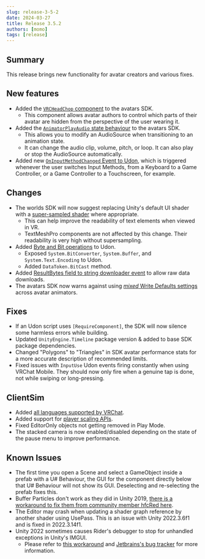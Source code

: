 ```yaml
---
slug: release-3-5-2
date: 2024-03-27
title: Release 3.5.2
authors: [momo]
tags: [release]
---
```

## Summary

This release brings new functionality for avatar creators and various fixes.

<!--truncate-->

## New features

- Added the [`VRCHeadChop` component](/avatars/avatar-dynamics/vrc-headchop) to the avatars SDK.
    - This component allows avatar authors to control which parts of their avatar are hidden from the perspective of the user wearing it.
- Added the [`AnimatorPlayAudio` state behaviour](/avatars/state-behaviors#animator-play-audio) to the avatars SDK.
    - This allows you to modify an AudioSource when transitioning to an animation state.
    - It can change the audio clip, volume, pitch, or loop. It can also play or stop the AudioSource automatically.
- Added new [`OnInputMethodChanged` Event to Udon](/worlds/udon/input-events/#oninputmethodchanged), which is triggered whenever the user switches Input Methods, from a Keyboard to a Game Controller, or a Game Controller to a Touchscreen, for example.

## Changes

- The worlds SDK will now suggest replacing Unity's default UI shader with a [super-sampled shader](/platforms/android/quest-content-limitations/#shaders) where appropriate.
    - This can help improve the readability of text elements when viewed in VR.
    - TextMeshPro components are not affected by this change. Their readability is very high without supersampling.
- Added [Byte and Bit operations](/worlds/udon/data-containers/byte-and-bit-operations) to Udon.
    - Exposed `System.BitConverter`, `System.Buffer`, and `System.Text.Encoding` to Udon.
    - Added `DataToken.BitCast` method.
- Added [ResultBytes field to string downloader event](/worlds/udon/string-loading) to allow raw data downloads.
- The avatars SDK now warns against using [_mixed_ Write Defaults settings](/avatars/#write-defaults-on-states) across avatar animators.

## Fixes

- If an Udon script uses `[RequireComponent]`, the SDK will now silence some harmless errors while building.
- Updated `UnityEngine.Timeline` package version & added to base SDK package dependencies.
- Changed "Polygons" to "Triangles" in SDK avatar performance stats for a more accurate description of recommended limits.
- Fixed issues with `InputUse` Udon events firing constantly when using VRChat Mobile. They should now only fire when a genuine tap is done, not while swiping or long-pressing.

## ClientSim

- Added [all languages supported by VRChat](/worlds/udon/players/#language).
- Added support for [player scaling APIs](/worlds/udon/players/player-avatar-scaling).
- Fixed EditorOnly objects not getting removed in Play Mode.
- The stacked camera is now enabled/disabled depending on the state of the pause menu to improve performance.

## Known Issues

- The first time you open a Scene and select a GameObject inside a prefab with a U# Behaviour, the GUI for the component directly below that U# Behaviour will not show its GUI. Deselecting and re-selecting the prefab fixes this.
- Buffer Particles don't work as they did in Unity 2019, [there is a workaround to fix them from community member hfcRed here](https://x.com/hfcRedddd/status/1696915379090604179).
- The Editor may crash when updating a shader graph reference by another shader using UsePass. This is an issue with Unity 2022.3.6f1 and is fixed in 2022.3.14f1.
- Unity 2022 sometimes causes Rider's debugger to stop for unhandled exceptions in Unity's IMGUI.
    - Please refer to [this workaround](https://forum.unity.com/threads/rider-debugger-breaks-on-unhandled-exception.1135879/#post-7305256) and [Jetbrains's bug tracker](https://youtrack.jetbrains.com/issue/RIDER-64944) for more information.
